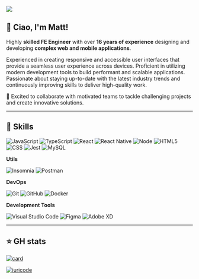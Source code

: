 ![](https://komarev.com/ghpvc/?username=borgateo&color=006bed)

## 👋 Ciao, I'm <strong>Matt!</strong>

Highly **skilled FE Engineer** with over **16 years of experience** designing and developing **complex web and mobile applications**.
 
Experienced in creating responsive and accessible user interfaces that provide a seamless user experience across devices. Proficient in utilizing modern development tools to build performant and scalable applications. Passionate about staying up-to-date with the latest industry trends and continuously improving skills to deliver high-quality work.

💬 Excited to collaborate with motivated teams to tackle challenging projects and create innovative solutions.

----

## 🚀 Skills

  ![JavaScript](https://img.shields.io/badge/-JavaScript-333333?style=flat&logo=javascript)
  ![TypeScript](https://img.shields.io/badge/-JavaScript-333333?style=flat&logo=typescript)
  ![React](https://img.shields.io/badge/-React-333333?style=flat&logo=react)
  ![React Native](https://img.shields.io/badge/-React%20Native-333333?style=flat&logo=react)
  ![Node](https://img.shields.io/badge/Node.js-333333?style=flat&logo=node.js)
  ![HTML5](https://img.shields.io/badge/-HTML5-333333?style=flat&logo=HTML5)
  ![CSS](https://img.shields.io/badge/-CSS-333333?style=flat&logo=CSS3&logoColor=1572B6)
  ![Jest](https://img.shields.io/badge/-Jest-333333?style=flat&logo=jest)
  ![MySQL](https://img.shields.io/badge/-MySQL-333333?style=flat&logo=mysql)

**Utils**

  ![Insomnia](https://img.shields.io/badge/-Insomnia-333333?style=flat&logo=insomnia)
  ![Postman](https://img.shields.io/badge/-Postman-333333?style=flat&logo=postman)

**DevOps**

  ![Git](https://img.shields.io/badge/-Git-333333?style=flat&logo=git)
  ![GitHub](https://img.shields.io/badge/-GitHub-333333?style=flat&logo=github)
  ![Docker](https://img.shields.io/badge/-Docker-333333?style=flat&logo=docker)

**Development Tools**

  ![Visual Studio Code](https://img.shields.io/badge/-Visual%20Studio%20Code-333333?style=flat&logo=visual-studio-code&logoColor=007ACC)
  ![Figma](https://img.shields.io/badge/-Figma-333333?style=flat&logo=figma&logoColor=007ACC)
  ![Adobe XD](https://img.shields.io/badge/-Adobe%20XD-333333?style=flat&logo=adobe-xd&logoColor=007ACC)

---

## ⭐ GH stats

[![card](https://github-readme-stats.vercel.app/api?username=borgateo&theme=default)](https://github.com/anuraghazra/github-readme-stats)

[![iuricode](https://github-readme-stats.vercel.app/api/top-langs/?username=borgateo&hide=html&layout=compact&theme=default)](https://github.com/anuraghazra/github-readme-stats)
